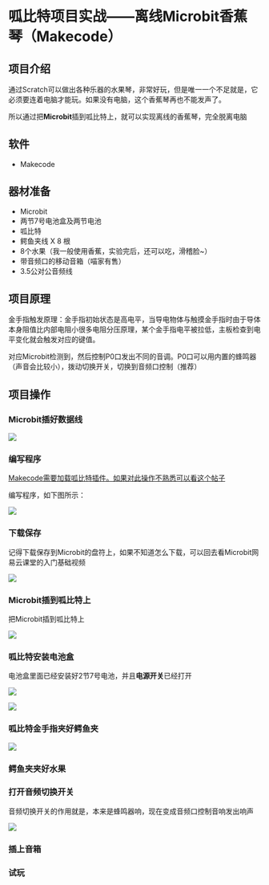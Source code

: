# 呱比特项目实战——离线Microbit香蕉琴（Makecode）

## 项目介绍

通过Scratch可以做出各种乐器的水果琴，非常好玩，但是唯一一个不足就是，它必须要连着电脑才能玩。如果没有电脑，这个香蕉琴再也不能发声了。

所以通过把**Microbit**插到呱比特上，就可以实现离线的香蕉琴，完全脱离电脑

## 软件

- Makecode


## 器材准备

- Microbit
- 两节7号电池盒及两节电池
- 呱比特
- 鳄鱼夹线 X 8 根
- 8个水果（我一般使用香蕉，实验完后，还可以吃，滑稽脸~）
- 带音频口的移动音箱（喵家有售）
- 3.5公对公音频线

## 项目原理

金手指触发原理：金手指初始状态是高电平，当导电物体与触摸金手指时由于导体本身阻值比内部电阻小很多电阻分压原理，某个金手指电平被拉低，主板检查到电平变化就会触发对应的键值。

对应Microbit检测到，然后控制P0口发出不同的音调。P0口可以用内置的蜂鸣器（声音会比较小），拨动切换开关，切换到音频口控制（推荐）

## 项目操作

### Microbit插好数据线

![](./images/c11_03_01.png)

### 编写程序

[Makecode需要加载呱比特插件。如果对此操作不熟悉可以看这个帖子](http://learn.kittenbot.cn/zh_CN/latest/JoyFrog/c09.html)

编写程序，如下图所示：

![](./images/c11_03_02.png)

### 下载保存

记得下载保存到Microbit的盘符上，如果不知道怎么下载，可以回去看Microbit网易云课堂的入门基础视频

![](./images/c11_03_03.png)

### Microbit插到呱比特上

把Microbit插到呱比特上

![](./images/c11_03_04.png)

### 呱比特安装电池盒

电池盒里面已经安装好2节7号电池，并且**电源开关**已经打开

![](./images/c04_11.png)

![](./images/c04_12.png)

### 呱比特金手指夹好鳄鱼夹

![](./images/c03_19.png)

### 鳄鱼夹夹好水果

### 打开音频切换开关

音频切换开关的作用就是，本来是蜂鸣器响，现在变成音频口控制音响发出响声

![](./images/c11_03_05.png)

### 插上音箱

### 试玩

